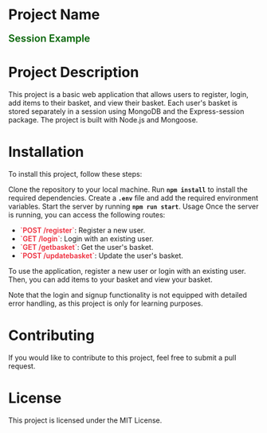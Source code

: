 # Project Name
<span class="project-name" style="color:darkgreen;font-size:20px;font-weight:600">Session Example</span>

# Project Description
This project is a basic web application that allows users to register, login, add items to their basket, and view their basket. Each user's basket is stored separately in a session using MongoDB and the Express-session package. The project is built with Node.js and Mongoose.

# Installation
To install this project, follow these steps:

Clone the repository to your local machine.
Run <span style="font-weight:600">`npm install`</span> to install the required dependencies.
Create a <span style="font-weight:600">`.env`</span>  file and add the required environment variables.
Start the server by running <span style="font-weight:600">`npm run start`</span>.
Usage
Once the server is running, you can access the following routes:
<ul>
    <li><span style="font-weight:600;color:#ed2939">`POST /register`</span>: Register a new user.</li>
    <li><span style="font-weight:600;color:#ed2939">`GET /login`</span>: Login with an existing user.</li>
    <li><span style="font-weight:600;color:#ed2939">`GET /getbasket`</span>: Get the user's basket.</li>
    <li><span style="font-weight:600;color:#ed2939">`POST /updatebasket`</span>: Update the user's basket.</li>
</ul>

To use the application, register a new user or login with an existing user. Then, you can add items to your basket and view your basket.

Note that the login and signup functionality is not equipped with detailed error handling, as this project is only for learning purposes.

# Contributing
If you would like to contribute to this project, feel free to submit a pull request.

# License
This project is licensed under the MIT License.